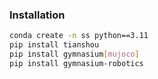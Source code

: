 ### Installation
```bash
conda create -n ss python==3.11
pip install tianshou
pip install gymnasium[mujoco]
pip install gymnasium-robotics
```